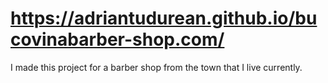 # https://adriantudurean.github.io/bucovinabarber-shop.com/

I made this project for a barber shop from the town that I live currently.
